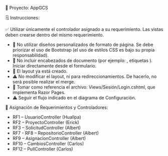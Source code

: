 📌 Proyecto: AppGCS

🗒️ Instrucciones:

✅ Utilizar únicamente el controlador asignado a su requerimiento. Las vistas deben crearse dentro del mismo requerimiento.
- 🚫 No utilizar diseños personalizados de formato de página. Se debe priorizar el uso de Bootstrap (el uso de estilos CSS es bajo su propia responsabilidad).
- 🚫 No incluir encabezados de documento (por ejemplo: <head>, etiquetas <html>). Iniciar directamente desde el formulario.
- 📄 El layout ya está creado.
- ⚠️ No modificar el layout, ni para redireccionamientos. De hacerlo, no será posible realizar el merge.
- 📂 Tomar como referencia el archivo: Views/Sesión/Login.cshtml, que implementa Razor Pages.
- ⚠️ Seguir el flujo indicado en el diagrama de Configuración.

🔧 Asignación de Requerimientos y Controladores:

- RF1 – UsuarioController (Huallpa)
- RF2 – ProyectoController (Erick)
- RF3 – SolicitudController (Albert)
- RF7 - RF8 – RepositorioController (Albert)
- RF9 – AsignacionController (Albert)
- RF10 – CambiosController (Carlos)
- RF12 – PullController (Carlos)
